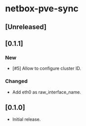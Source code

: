 # netbox-pve-sync

## [Unreleased]

## [0.1.1]

### New

- [#5] Allow to configure cluster ID.

### Changed

- Add eth0 as raw_interface_name.

## [0.1.0]

- Initial release.